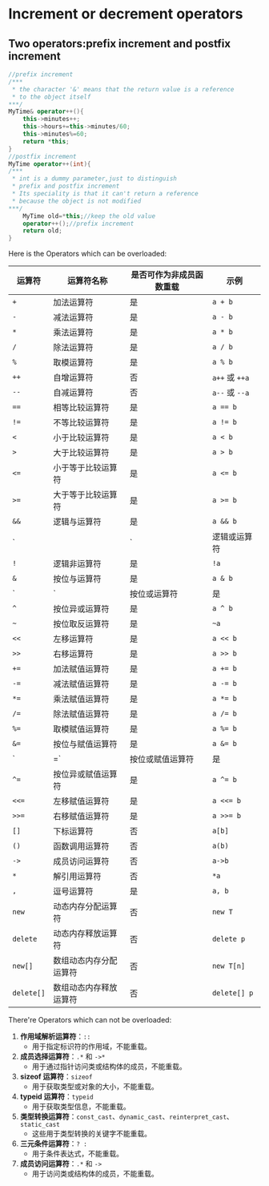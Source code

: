 # Increment or decrement operators

## Two operators:prefix increment and postfix increment
```cpp
//prefix increment
/***
 * the character '&' means that the return value is a reference
 * to the object itself
***/
MyTime& operator++(){
    this->minutes++;
    this->hours+=this->minutes/60;
    this->minutes%=60;
    return *this;
}
//postfix increment
MyTime operator++(int){
/***
 * int is a dummy parameter,just to distinguish 
 * prefix and postfix increment
 * Its speciality is that it can't return a reference
 * because the object is not modified
***/
    MyTime old=*this;//keep the old value
    operator++();//prefix increment
    return old; 
}

```

Here is the Operators which can be overloaded:

| 运算符     | 运算符名称             | 是否可作为非成员函数重载 | 示例           |
| ---------- | ---------------------- | ------------------------ | -------------- |
| `+`        | 加法运算符             | 是                       | `a + b`        |
| `-`        | 减法运算符             | 是                       | `a - b`        |
| `*`        | 乘法运算符             | 是                       | `a * b`        |
| `/`        | 除法运算符             | 是                       | `a / b`        |
| `%`        | 取模运算符             | 是                       | `a % b`        |
| `++`       | 自增运算符             | 否                       | `a++` 或 `++a` |
| `--`       | 自减运算符             | 否                       | `a--` 或 `--a` |
| `==`       | 相等比较运算符         | 是                       | `a == b`       |
| `!=`       | 不等比较运算符         | 是                       | `a != b`       |
| `<`        | 小于比较运算符         | 是                       | `a < b`        |
| `>`        | 大于比较运算符         | 是                       | `a > b`        |
| `<=`       | 小于等于比较运算符     | 是                       | `a <= b`       |
| `>=`       | 大于等于比较运算符     | 是                       | `a >= b`       |
| `&&`       | 逻辑与运算符           | 是                       | `a && b`       |
| `||`       | 逻辑或运算符           | 是                       | `a || b`       |
| `!`        | 逻辑非运算符           | 是                       | `!a`           |
| `&`        | 按位与运算符           | 是                       | `a & b`        |
| `|`        | 按位或运算符           | 是                       | `a | b`        |
| `^`        | 按位异或运算符         | 是                       | `a ^ b`        |
| `~`        | 按位取反运算符         | 是                       | `~a`           |
| `<<`       | 左移运算符             | 是                       | `a << b`       |
| `>>`       | 右移运算符             | 是                       | `a >> b`       |
| `+=`       | 加法赋值运算符         | 是                       | `a += b`       |
| `-=`       | 减法赋值运算符         | 是                       | `a -= b`       |
| `*=`       | 乘法赋值运算符         | 是                       | `a *= b`       |
| `/=`       | 除法赋值运算符         | 是                       | `a /= b`       |
| `%=`       | 取模赋值运算符         | 是                       | `a %= b`       |
| `&=`       | 按位与赋值运算符       | 是                       | `a &= b`       |
| `|=`       | 按位或赋值运算符       | 是                       | `a |= b`       |
| `^=`       | 按位异或赋值运算符     | 是                       | `a ^= b`       |
| `<<=`      | 左移赋值运算符         | 是                       | `a <<= b`      |
| `>>=`      | 右移赋值运算符         | 是                       | `a >>= b`      |
| `[]`       | 下标运算符             | 否                       | `a[b]`         |
| `()`       | 函数调用运算符         | 否                       | `a(b)`         |
| `->`       | 成员访问运算符         | 否                       | `a->b`         |
| `*`        | 解引用运算符           | 否                       | `*a`           |
| `,`        | 逗号运算符             | 是                       | `a, b`         |
| `new`      | 动态内存分配运算符     | 否                       | `new T`        |
| `delete`   | 动态内存释放运算符     | 否                       | `delete p`     |
| `new[]`    | 数组动态内存分配运算符 | 否                       | `new T[n]`     |
| `delete[]` | 数组动态内存释放运算符 | 否                       | `delete[] p`   |

There're Operators which can not be overloaded:

1. **作用域解析运算符**：`::`
   - 用于指定标识符的作用域，不能重载。
2. **成员选择运算符**：`.*` 和 `->*`
   - 用于通过指针访问类或结构体的成员，不能重载。
3. **sizeof 运算符**：`sizeof`
   - 用于获取类型或对象的大小，不能重载。
4. **typeid 运算符**：`typeid`
   - 用于获取类型信息，不能重载。
5. **类型转换运算符**：`const_cast`、`dynamic_cast`、`reinterpret_cast`、`static_cast`
   - 这些用于类型转换的关键字不能重载。
6. **三元条件运算符**：`? :`
   - 用于条件表达式，不能重载。
7. **成员访问运算符**：`.*` 和 `->`
   - 用于访问类或结构体的成员，不能重载。
